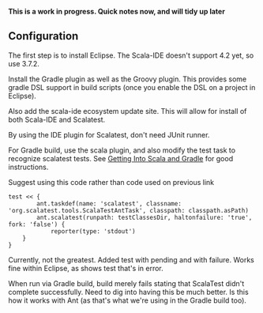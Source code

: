 [title:Scala project using Gradle and Eclipse]:
[date:2012-09-01]:
[tags: {scala, eclipse, gradle, scalatest}]:
[category:programming]:
[path:/2012/09/01/scala-gradle-eclipse]:
[alias:/2012/09/01/scala-gradle-eclipse]:

**This is a work in progress. Quick notes now, and will tidy up later**

## Configuration ##
The first step is to install Eclipse. The Scala-IDE doesn't support 4.2 yet, so use 3.7.2.

Install the Gradle plugin as well as the Groovy plugin. This provides some gradle DSL support in build scripts (once you enable the DSL on a project in Eclipse).

Also add the scala-ide ecosystem update site. This will allow for install of both Scala-IDE and Scalatest. 

By using the IDE plugin for Scalatest, don't need JUnit runner. 

For Gradle build, use the scala plugin, and also modify the test task to recognize scalatest tests. See [Getting Into Scala and Gradle](http://martingladdish.co.uk/blog/2010/10/31/getting-into-scala-and-gradle/) for good instructions.

Suggest using this code rather than code used on previous link

	test << {
    		ant.taskdef(name: 'scalatest', classname: 'org.scalatest.tools.ScalaTestAntTask', classpath: classpath.asPath)
    		ant.scalatest(runpath: testClassesDir, haltonfailure: 'true', fork: 'false') {
        		reporter(type: 'stdout')
    	}
	}

Currently, not the greatest. Added test with pending and with failure. Works fine within Eclipse, as shows test that's in error.

When run via Gradle build, build merely fails stating that ScalaTest didn't complete successfully. Need to dig into having this be much better. Is this how it works with Ant (as that's what we're using in the Gradle build too).
